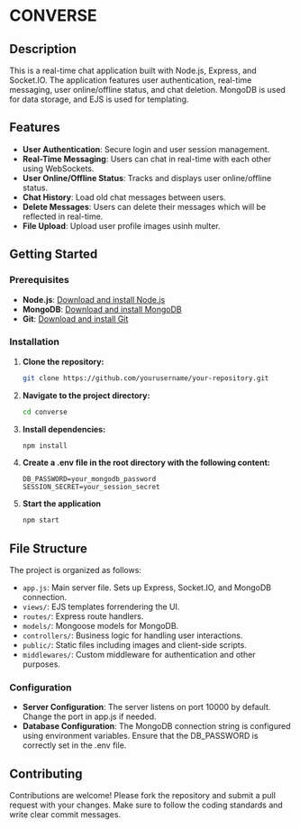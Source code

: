 # CONVERSE

## Description

This is a real-time chat application built with Node.js, Express, and Socket.IO. The application features user authentication, real-time messaging, user online/offline status, and chat deletion. MongoDB is used for data storage, and EJS is used for templating.

## Features

- **User Authentication**: Secure login and user session management.
- **Real-Time Messaging**: Users can chat in real-time with each other using WebSockets.
- **User Online/Offline Status**: Tracks and displays user online/offline status.
- **Chat History**: Load old chat messages between users.
- **Delete Messages**: Users can delete their messages which will be reflected in real-time.
- **File Upload**: Upload user profile images usinh multer.

## Getting Started

### Prerequisites

- **Node.js**: [Download and install Node.js](https://nodejs.org/)
- **MongoDB**: [Download and install MongoDB](https://www.mongodb.com/try/download/community)
- **Git**: [Download and install Git](https://git-scm.com/downloads)

### Installation

1. **Clone the repository:**
   ```bash
   git clone https://github.com/yourusername/your-repository.git
2. **Navigate to the project directory:**
   ```bash
   cd converse
3. **Install dependencies:**
   ```bash
   npm install
4. **Create a .env file in the root directory with the following content:**
   ```env
   DB_PASSWORD=your_mongodb_password
   SESSION_SECRET=your_session_secret
5. **Start the application**
   ```bash
   npm start


## File Structure

The project is organized as follows:

- `app.js`: Main server file. Sets up Express, Socket.IO, and MongoDB connection.
- `views/`: EJS templates forrendering the UI.
- `routes/`: Express route handlers.
- `models/`: Mongoose models for MongoDB.
- `controllers/`: Business logic for handling user interactions.
- `public/`: Static files including images and client-side scripts.
- `middlewares/`: Custom middleware for authentication and other purposes.


### Configuration

- **Server Configuration**: The server listens on port 10000 by default. Change the port in app.js if needed.
- **Database Configuration**: The MongoDB connection string is configured using environment variables. Ensure that the DB_PASSWORD is correctly set in the .env file.

## Contributing

Contributions are welcome! Please fork the repository and submit a pull request with your changes. Make sure to follow the coding standards and write clear commit messages.

